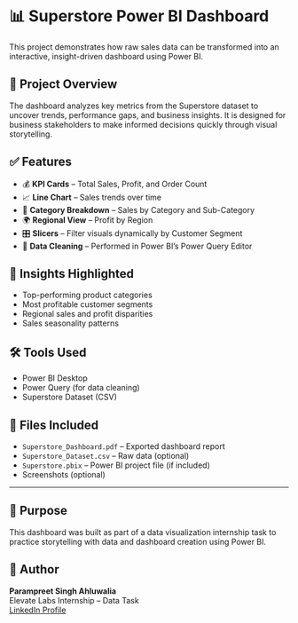 # 📊 Superstore Power BI Dashboard

This project demonstrates how raw sales data can be transformed into an interactive, insight-driven dashboard using Power BI.

## 📁 Project Overview

The dashboard analyzes key metrics from the Superstore dataset to uncover trends, performance gaps, and business insights. It is designed for business stakeholders to make informed decisions quickly through visual storytelling.

## ✅ Features

- 💰 **KPI Cards** – Total Sales, Profit, and Order Count  
- 📈 **Line Chart** – Sales trends over time  
- 🧩 **Category Breakdown** – Sales by Category and Sub-Category  
- 🌍 **Regional View** – Profit by Region  
- 🎛️ **Slicers** – Filter visuals dynamically by Customer Segment  
- 🧹 **Data Cleaning** – Performed in Power BI’s Power Query Editor

## 🧠 Insights Highlighted

- Top-performing product categories
- Most profitable customer segments
- Regional sales and profit disparities
- Sales seasonality patterns

## 🛠 Tools Used

- Power BI Desktop  
- Power Query (for data cleaning)  
- Superstore Dataset (CSV)

## 📎 Files Included

- `Superstore_Dashboard.pdf` – Exported dashboard report  
- `Superstore_Dataset.csv` – Raw data (optional)  
- `Superstore.pbix` – Power BI project file (if included)  
- Screenshots (optional)

---

## 📌 Purpose

This dashboard was built as part of a data visualization internship task to practice storytelling with data and dashboard creation using Power BI.

## 🤝 Author

**Parampreet Singh Ahluwalia**  
Elevate Labs Internship – Data Task  
[LinkedIn Profile](https://www.linkedin.com/in/parampreet-singh-ahluwalia-0704582b1/)
